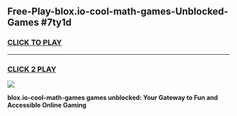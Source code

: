 
## Free-Play-blox.io-cool-math-games-Unblocked-Games #7ty1d
<h3>
<a href="https://news.freeplayer.one?title=blox.io-cool-math-games&ref=8M">CLICK TO PLAY</a></h3>
<hr>

<h3>
<a href="https://news.freeplayer.one?title=blox.io-cool-math-games&ref=8M">CLICK 2 PLAY</a>
  
</h3>

<a href="https://news.freeplayer.one?title=blox.io-cool-math-games&ref=8M"><img src="https://clearcache.store/games.png"></a>


**blox.io-cool-math-games games unblocked: Your Gateway to Fun and Accessible Online Gaming**
